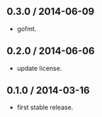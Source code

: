 
## 0.3.0 / 2014-06-09

  * gofmt.

## 0.2.0 / 2014-06-06

  * update license.

## 0.1.0 / 2014-03-16

  * first stable release.

